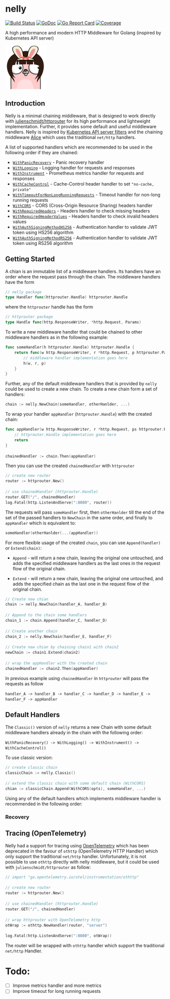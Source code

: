 # nelly
[![Build Status](https://travis-ci.org/pharmatics/nelly.svg?branch=master)](https://travis-ci.org/pharmatics/nelly)
[![GoDoc](https://godoc.org/github.com/golang/gddo?status.svg)](http://godoc.org/github.com/pharmatics/nelly)
[![Go Report Card](https://goreportcard.com/badge/github.com/pharmatics/nelly)](https://goreportcard.com/report/github.com/pharmatics/nelly)
[![Coverage](http://gocover.io/_badge/github.com/pharmatics/nelly)](http://gocover.io/github.com/pharmatics/nelly)

A high performance and modern HTTP Middleware for Golang (inspired by Kubernetes API server)

![nelly](logo/nelly.png)

## Introduction

Nelly is a minimal chaining middleware, that is designed to work directly with [julienschmidt/httprouter](https://github.com/julienschmidt/httprouter) for its high performance and lightweight implementation. Further, it provides some default and useful middleware handlers. Nelly is inspired by [Kubernetes API server filters](https://github.com/kubernetes/apiserver/tree/master/pkg/server/filters) and the chaining middleware [Alice](https://github.com/justinas/alice) which uses the traditional `net/http` handlers.

A list of supported handlers which are recommended to be used in the following order if they are chained:

* [`WithPanicRecovery`](#recovery) - Panic recovery handler
* [`WithLogging`](#logging) - Logging handler for requests and responses
* [`WithInstrument`](#metrics) -  Prometheus metrics handler for requests and responses
* [`WithCacheControl`](#cache-control) - Cache-Control header handler to set `"no-cache, private"`
* [`WithTimeoutForNonLongRunningRequests`](#timeout) - Timeout handler for non-long running requests
* [`WithCORS`](#cors) -  CORS (Cross-Origin Resource Sharing) headers handler
* [`WithRequiredHeaders`](#headers) - Headers handler to check missing headers
* [`WithRequiredHeaderValues`](#headers) - Headers handler to check invalid headers values
* [`WithAuthSigningMethodHS256`](#authentication) - Authentication handler to validate JWT token using HS256 algorithm
* [`WithAuthSigningMethodRS256`](#authentication) - Authentication handler to validate JWT token using RS256 algorithm

## Getting Started

A chian is an immutable list of a middleware handlers. Its handlers have an order where the request pass through the chain. The middleware handlers have the form 

```go
// nelly package
type Handler func(httprouter.Handle) httprouter.Handle
```

where the `httprouter` handle has the form

```go
// httprouter package
type Handle func(http.ResponseWriter, *http.Request, Params)
```

To write a new middleware handler that could be chained to other middleware handlers as in the following example:

```go
func someHandler(h httprouter.Handle) httprouter.Handle {
	return func(w http.ResponseWriter, r *http.Request, p httprouter.Params) {
		// middleware handler implementation goes here
		h(w, r, p)
	}
}
```

Further, any of the default middleware handlers that is provided by `nelly` could be used to create a new chain. To create a new chain form a set of handlers:

```go
chain := nelly.NewChain(someHandler, otherHanlder, ...)
```

To wrap your handler `appHandler` (`httprouter.Handle`) with the created chain:

```go
func appHandler(w http.ResponseWriter, r *http.Request, ps httprouter.Params) {
	// httprouter.Handle implementation goes here
	return
}

chainedHandler := chain.Then(appHandler)
```

Then you can use the created `chainedHandler` with `httprouter`

```go
// create new router
router := httprouter.New()

// use chainedHandler (httprouter.Handle)
router.GET("/", chainedHandler)
log.Fatal(http.ListenAndServe(":8080", router))
```

The requests will pass `someHandler` first, then `otherHanlder` till the end of the set of the passed handlers to `NewChain` in the same order, and finally to `appHandler` which is equivalent to:

```go
someHandler(otherHanlder(...(appHandler))
```

For more flexible usage of the created `chain`, you can use `Append(handler)` or `Extend(chain)`:

* `Append` - will return a new chain, leaving the original one untouched, and adds the specified middleware handlers as the last ones in the request flow of the original chain.

* `Extend` - will return a new chain, leaving the original one untouched, and adds the specified chain as the last one in the request flow of the original chain.

```go
// Create new chian
chain := nelly.NewChain(handler_A, handler_B)

// Append to the chain some handlers
chain_1 := chain.Append(handler_C, handler_D)

// Create another chain
chain_2 := nelly.NewChain(handler_E, handler_F)

// Create new chian by chaining chain1 with chain2
newChain := chain1.Extend(chain2)

// wrap the appHandler with the created chain
chainedHandler := chain2.Then(appHandler)
```

In previous example using `chainedHandler` in `httprouter` will pass the requests as follow

`handler_A -> handler_B -> handler_C -> handler_D -> handler_E -> handler_F -> appHandler`

## Default Handlers

The `Classic()` version of `nelly` returns a new Chain with some default middleware handlers already in the chain with the following order:

`WithPanicRecovery() -> WithLogging() -> WithInstrument() -> WithCacheControl()`

To use classic version:

```go
// create classic chain
classicChain := nelly.Classic()

// extend the classic chain with some default chain (WithCORS)
chian := classicChain.Append(WithCORS(opts), someHandler, ...)
```

Using any of the default handlers which implements middleware handler is recommended in the following order:

### Recovery

## Tracing (OpenTelemetry)

Nelly had a support for tracing using [OpenTelemetry](https://github.com/open-telemetry/opentelemetry-go) which has been deprecated in the favour of `othttp` (OpenTelemetry HTTP Handler) which only support the traditional `net/http` handler. Unfortunately, it is not possible to use `othttp` directly with nelly middleware, but it could be used with `julienschmidt/httprouter` as follow:

```go
// import "go.opentelemetry.io/otel/instrumentation/othttp"

// create new router
router := httprouter.New()

// use chainedHandler (httprouter.Handle)
router.GET("/", chainedHandler)

// wrap httprouter with OpenTelemetry http
otWrap := othttp.NewHandler(router, "server")

log.Fatal(http.ListenAndServe(":8080", otWrap))
```

The router will be wrapped with `othttp` handler which support the traditional `net/http` Handler.

# Todo:

- [ ] Improve metrics handler and more metrics
- [ ] Improve timeout for long running requests
